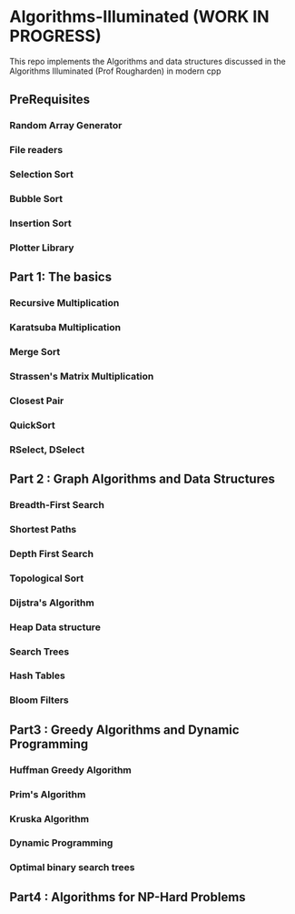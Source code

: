 # Algorithms-Illuminated (WORK IN PROGRESS) 
This repo implements the Algorithms and data structures discussed in the Algorithms Illuminated (Prof Rougharden) in modern cpp

## PreRequisites 
### Random Array Generator 
### File readers
### Selection Sort
### Bubble Sort
### Insertion Sort
### Plotter Library

## Part 1: The basics 
### Recursive Multiplication
### Karatsuba Multiplication
### Merge Sort
### Strassen's Matrix Multiplication
### Closest Pair
### QuickSort
### RSelect, DSelect

## Part 2 : Graph Algorithms and Data Structures
### Breadth-First Search 
### Shortest Paths
### Depth First Search
### Topological Sort
### Dijstra's Algorithm
### Heap Data structure 
### Search Trees
### Hash Tables
### Bloom Filters


## Part3 : Greedy Algorithms and Dynamic Programming
### Huffman Greedy Algorithm
### Prim's Algorithm 
### Kruska Algorithm
### Dynamic Programming
### Optimal binary search trees

## Part4 : Algorithms for NP-Hard Problems 
